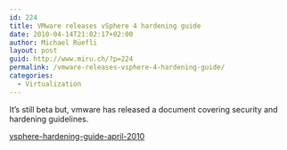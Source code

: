 ```yaml
---
id: 224
title: VMware releases vSphere 4 hardening guide
date: 2010-04-14T21:02:17+02:00
author: Michael Rüefli
layout: post
guid: http://www.miru.ch/?p=224
permalink: /vmware-releases-vsphere-4-hardening-guide/
categories:
  - Virtualization
---
```

It&#8217;s still beta but, vmware has released a document covering security and hardening guidelines.

[vsphere-hardening-guide-april-2010](http://www.miru.ch/wp-content/uploads/2010/04/vsphere-hardening-guide-april-2010.pdf)
